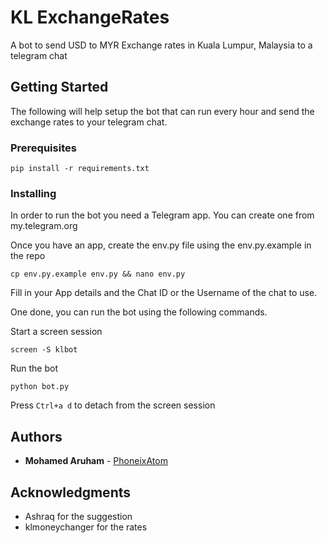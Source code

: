 # KL ExchangeRates
A bot to send USD to MYR Exchange rates in Kuala Lumpur, Malaysia to a telegram chat

## Getting Started

The following will help setup the bot that can run every hour and send the exchange rates to your telegram chat.

### Prerequisites
```
pip install -r requirements.txt
```

### Installing

In order to run the bot you need a Telegram app. You can create one from my.telegram.org 

Once you have an app, create the env.py file using the env.py.example in the repo

```
cp env.py.example env.py && nano env.py
```

Fill in your App details and the Chat ID or the Username of the chat to use.

One done, you can run the bot using the following commands. 

Start a screen session

```
screen -S klbot
```
Run the bot
```
python bot.py
```
Press `Ctrl+a d` to detach from the screen session


## Authors

* **Mohamed Aruham** - [PhoneixAtom](https://github.com/PhoenixAtom)

## Acknowledgments

* Ashraq for the suggestion
* klmoneychanger for the rates
